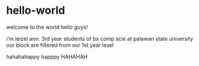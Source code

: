 # hello-world
welcome to the world
hello guys!

i'm leizel ann. 3rd year students of bs comp scie at palawan state university
our block are filtered from our 1st year level

hahahahappy happpy HAHAHAH
